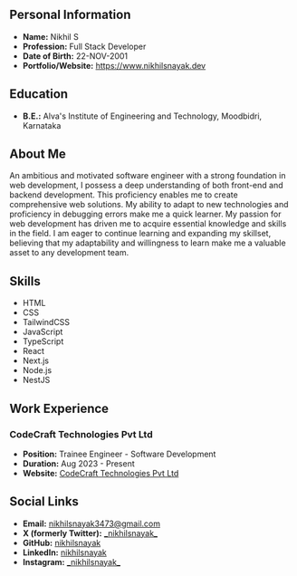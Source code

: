 ## Personal Information

- **Name:** Nikhil S
- **Profession:** Full Stack Developer
- **Date of Birth:** 22-NOV-2001
- **Portfolio/Website:** https://www.nikhilsnayak.dev

## Education

- **B.E.:** Alva's Institute of Engineering and Technology, Moodbidri, Karnataka

## About Me

An ambitious and motivated software engineer with a strong foundation in web development, I possess a deep understanding of both front-end and backend development. This proficiency enables me to create comprehensive web solutions. My ability to adapt to new technologies and proficiency in debugging errors make me a quick learner. My passion for web development has driven me to acquire essential knowledge and skills in the field. I am eager to continue learning and expanding my skillset, believing that my adaptability and willingness to learn make me a valuable asset to any development team.

## Skills

- HTML
- CSS
- TailwindCSS
- JavaScript
- TypeScript
- React
- Next.js
- Node.js
- NestJS

## Work Experience

### CodeCraft Technologies Pvt Ltd

- **Position:** Trainee Engineer - Software Development
- **Duration:** Aug 2023 - Present
- **Website:** [CodeCraft Technologies Pvt Ltd](https://www.codecrafttech.com/)

## Social Links

- **Email:** [nikhilsnayak3473@gmail.com](mailto:nikhilsnayak3473@gmail.com)
- **X (formerly Twitter):** [\_nikhilsnayak\_](https://x.com/_nikhilsnayak_)
- **GitHub:** [nikhilsnayak](https://github.com/nikhilsnayak)
- **LinkedIn:** [nikhilsnayak](https://linkedin.com/in/nikhilsnayak)
- **Instagram:** [\_nikhilsnayak\_](https://instagram.com/_nikhilsnayak_)
